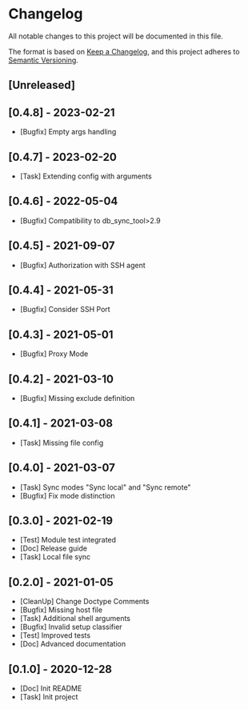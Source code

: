 # Changelog
All notable changes to this project will be documented in this file.

The format is based on [Keep a Changelog](https://keepachangelog.com/en/1.0.0/),
and this project adheres to [Semantic Versioning](https://semver.org/spec/v2.0.0.html).

## [Unreleased]

## [0.4.8] - 2023-02-21
- [Bugfix] Empty args handling

## [0.4.7] - 2023-02-20
- [Task] Extending config with arguments

## [0.4.6] - 2022-05-04
- [Bugfix] Compatibility to db_sync_tool>2.9

## [0.4.5] - 2021-09-07
- [Bugfix] Authorization with SSH agent

## [0.4.4] - 2021-05-31
- [Bugfix] Consider SSH Port

## [0.4.3] - 2021-05-01
- [Bugfix] Proxy Mode

## [0.4.2] - 2021-03-10
- [Bugfix] Missing exclude definition

## [0.4.1] - 2021-03-08
- [Task] Missing file config

## [0.4.0] - 2021-03-07
- [Task] Sync modes "Sync local" and "Sync remote"
- [Bugfix] Fix mode distinction

## [0.3.0] - 2021-02-19
- [Test] Module test integrated
- [Doc] Release guide
- [Task] Local file sync

## [0.2.0] - 2021-01-05
- [CleanUp] Change Doctype Comments
- [Bugfix] Missing host file
- [Task] Additional shell arguments
- [Bugfix] Invalid setup classifier
- [Test] Improved tests
- [Doc] Advanced documentation

## [0.1.0] - 2020-12-28
- [Doc] Init README
- [Task] Init project